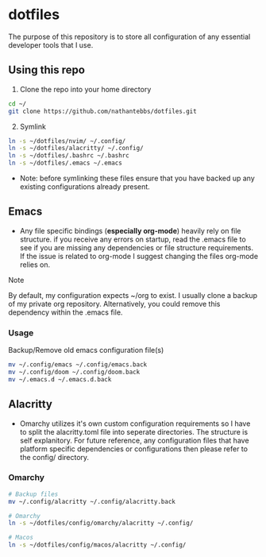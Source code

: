 # dotfiles

The purpose of this repository is to store all configuration of any essential developer tools that I use.

## Using this repo

1. Clone the repo into your home directory

```bash
cd ~/
git clone https://github.com/nathantebbs/dotfiles.git
```

2. Symlink

```bash
ln -s ~/dotfiles/nvim/ ~/.config/
ln -s ~/dotfiles/alacritty/ ~/.config/
ln -s ~/dotfiles/.bashrc ~/.bashrc
ln -s ~/dotfiles/.emacs ~/.emacs
```

- Note: before symlinking these files ensure that you have backed up any existing configurations already
present.

## Emacs

- Any file specific bindings (**especially org-mode**) heavily rely on file structure.
if you receive any errors on startup, read the .emacs file to see if you are missing any dependencies or
file structure requirements. If the issue is related to org-mode I suggest changing the files org-mode relies
on.

>[!NOTE]
> By default, my configuration expects ~/org to exist. I usually clone a backup of my private org repository.
> Alternatively, you could remove this dependency within the .emacs file.

### Usage

Backup/Remove old emacs configuration file(s)

```bash
mv ~/.config/emacs ~/.config/emacs.back
mv ~/.config/doom ~/.config/doom.back
mv ~/.emacs.d ~/.emacs.d.back
```

## Alacritty

- Omarchy utilizes it's own custom configuration requirements so I have to split the alacritty.toml file
into seperate directories. The structure is self explanitory. For future reference, any configuration files
that have platform specific dependencies or configurations then please refer to the config/ directory.

### Omarchy

```bash
# Backup files
mv ~/.config/alacritty ~/.config/alacritty.back

# Omarchy
ln -s ~/dotfiles/config/omarchy/alacritty ~/.config/

# Macos
ln -s ~/dotfiles/config/macos/alacritty ~/.config/
```
